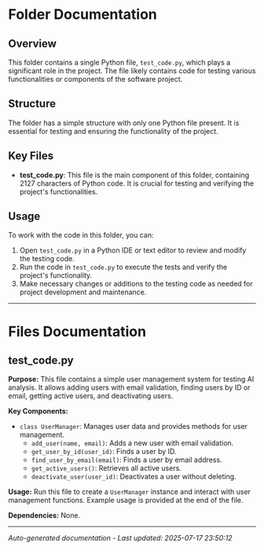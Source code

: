 # Folder Documentation

## Overview
This folder contains a single Python file, `test_code.py`, which plays a significant role in the project. The file likely contains code for testing various functionalities or components of the software project.

## Structure
The folder has a simple structure with only one Python file present. It is essential for testing and ensuring the functionality of the project.

## Key Files
- **test_code.py**: This file is the main component of this folder, containing 2127 characters of Python code. It is crucial for testing and verifying the project's functionalities.

## Usage
To work with the code in this folder, you can:
1. Open `test_code.py` in a Python IDE or text editor to review and modify the testing code.
2. Run the code in `test_code.py` to execute the tests and verify the project's functionality.
3. Make necessary changes or additions to the testing code as needed for project development and maintenance.

---

# Files Documentation

## test_code.py

**Purpose:** This file contains a simple user management system for testing AI analysis. It allows adding users with email validation, finding users by ID or email, getting active users, and deactivating users.

**Key Components:**
- `class UserManager`: Manages user data and provides methods for user management.
  - `add_user(name, email)`: Adds a new user with email validation.
  - `get_user_by_id(user_id)`: Finds a user by ID.
  - `find_user_by_email(email)`: Finds a user by email address.
  - `get_active_users()`: Retrieves all active users.
  - `deactivate_user(user_id)`: Deactivates a user without deleting.

**Usage:** Run this file to create a `UserManager` instance and interact with user management functions. Example usage is provided at the end of the file.

**Dependencies:** None.

---
*Auto-generated documentation - Last updated: 2025-07-17 23:50:12*
